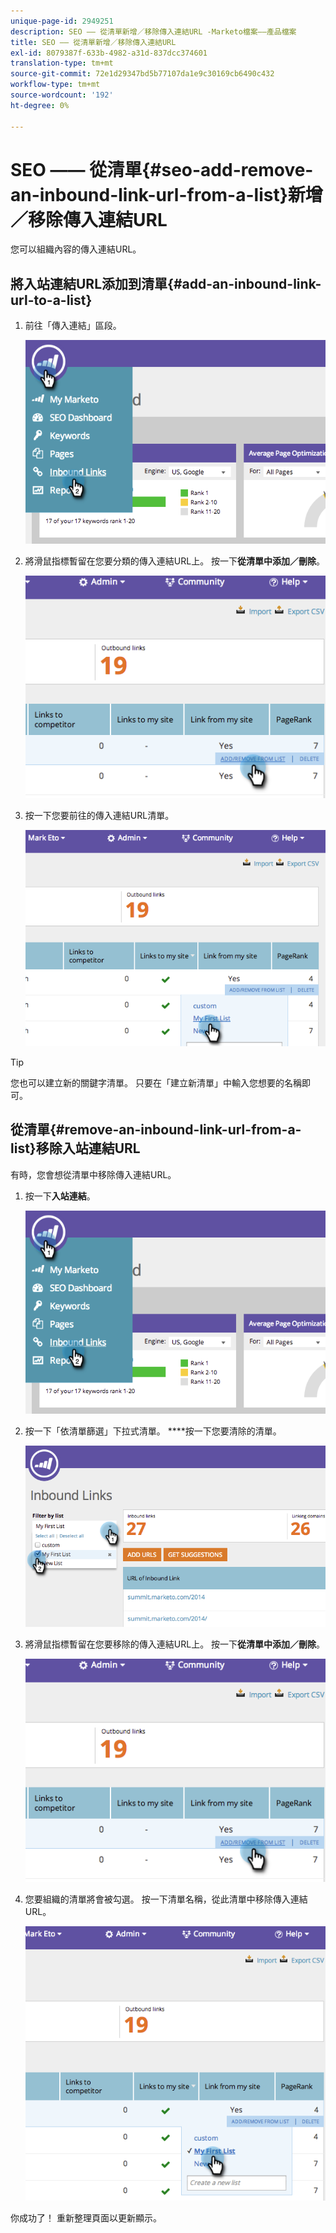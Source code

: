 ```yaml
---
unique-page-id: 2949251
description: SEO —— 從清單新增／移除傳入連結URL -Marketo檔案——產品檔案
title: SEO —— 從清單新增／移除傳入連結URL
exl-id: 8079387f-633b-4982-a31d-837dcc374601
translation-type: tm+mt
source-git-commit: 72e1d29347bd5b77107da1e9c30169cb6490c432
workflow-type: tm+mt
source-wordcount: '192'
ht-degree: 0%

---
```


# SEO —— 從清單{#seo-add-remove-an-inbound-link-url-from-a-list}新增／移除傳入連結URL

您可以組織內容的傳入連結URL。

## 將入站連結URL添加到清單{#add-an-inbound-link-url-to-a-list}

1. 前往「傳入連結」區段。

   ![](assets/image2014-11-20-18-3a27-3a27.png)

1. 將滑鼠指標暫留在您要分類的傳入連結URL上。 按一下&#x200B;**從清單中添加／刪除**。

   ![](assets/image2014-11-20-18-3a27-3a40.png)

1. 按一下您要前往的傳入連結URL清單。

   ![](assets/image2014-11-20-18-3a28-3a18.png)

>[!TIP]
>
>您也可以建立新的關鍵字清單。 只要在「建立新清單」中輸入您想要的名稱即可。

## 從清單{#remove-an-inbound-link-url-from-a-list}移除入站連結URL

有時，您會想從清單中移除傳入連結URL。

1. 按一下&#x200B;**入站連結**。

   ![](assets/image2014-11-20-18-3a28-3a41.png)

1. 按一下「依清單篩選」下拉式清單。 ****&#x200B;按一下您要清除的清單。

   ![](assets/image2014-11-20-18-3a28-3a57.png)

1. 將滑鼠指標暫留在您要移除的傳入連結URL上。 按一下&#x200B;**從清單中添加／刪除**。

   ![](assets/image2014-11-20-18-3a29-3a56.png)

1. 您要組織的清單將會被勾選。 按一下清單名稱，從此清單中移除傳入連結URL。

   ![](assets/image2014-11-20-18-3a30-3a10.png)

你成功了！ 重新整理頁面以更新顯示。

